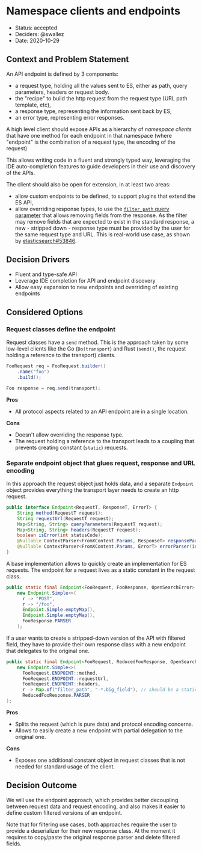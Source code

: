 # Namespace clients and endpoints

* Status: accepted
* Deciders: @swallez
* Date: 2020-10-29

## Context and Problem Statement

An API endpoint is defined by 3 components:
* a request type, holding all the values sent to ES, either as path, query parameters, headers or request body.
* the "recipe" to build the http request from the request type (URL path template, etc),
* a response type, representing the information sent back by ES,
* an error type, representing error responses.

A high level client should expose APIs as a hierarchy of _namespace clients_ that have one method for each endpoint in that namespace (where "endpoint" is the combination of a request type, the encoding of the request)

This allows writing code in a fluent and strongly typed way, leveraging the IDE auto-completion features to guide developers in their use and discovery of the APIs.

The client should also be open for extension, in at least two areas:
- allow custom endpoints to be defined, to support plugins that extend the ES API,
- allow overriding response types, to use the [`filter_path` query parameter](https://www.elastic.co/guide/en/elasticsearch/reference/current/common-options.html#common-options-response-filtering) that allows removing fields from the response. As the filter may remove fields that are expected to exist in the standard response, a new - stripped down - response type must be provided by the user for the same request type and URL. This is real-world use case, as shown by [elasticsearch#53846](https://github.com/elastic/elasticsearch/issues/53846).

## Decision Drivers

* Fluent and type-safe API
* Leverage IDE completion for API and endpoint discovery
* Allow easy expansion to new endpoints and overriding of existing endpoints

## Considered Options

### Request classes define the endpoint

Request classes have a `send` method. This is the approach taken by some low-level clients like the Go (`Do(transport`) and Rust (`send()`, the request holding a reference to the transport) clients.

```java
FooRequest req = FooRequest.builder()
    .name("foo")
    .build();

Foo response = req.send(transport);
```

**Pros**

* All protocol aspects related to an API endpoint are in a single location.

**Cons**

* Doesn't allow overriding the response type.
* The request holding a reference to the transport leads to a coupling that prevents creating constant (`static`) requests.

### Separate endpoint object that glues request, response and URL encoding

In this approach the request object just holds data, and a separate `Endpoint` object provides everything the transport layer needs to create an http request. 

```java
public interface Endpoint<RequestT, ResponseT, ErrorT> {
    String method(RequestT request);
    String requestUrl(RequestT request);
    Map<String, String> queryParameters(RequestT request);
    Map<String, String> headers(RequestT request);
    boolean isError(int statusCode);
    @Nullable ContextParser<FromXContent.Params, ResponseT> responseParser();
    @Nullable ContextParser<FromXContent.Params, ErrorT> errorParser(int statusCode);
}
```

A base implementation allows to quickly create an implementation for ES requests. The endpoint for a request lives as a static constant in the request class.

```java
public static final Endpoint<FooRequest, FooResponse, OpenSearchError> ENDPOINT =
    new Endpoint.Simple<>(
      r -> "POST",
      r -> "/foo",
      Endpoint.Simple.emptyMap(),
      Endpoint.Simple.emptyMap(),
      FooResponse.PARSER
    );
```

If a user wants to create a stripped-down version of the API with filtered field, they have to provide their own response class with a new endpoint that delegates to the original one.

```java
public static final Endpoint<FooRequest, ReducedFooResponse, OpenSearchError> FILTERED =
    new Endpoint.Simple<>(
      FooRequest.ENDPOINT::method,
      FooRequest.ENDPOINT::requestUrl,
      FooRequest.ENDPOINT::headers,
      r -> Map.of("filter_path", "-*.big_field"), // should be a static value for realz
      ReducedFooResponse.PARSER
);
```

**Pros**

* Splits the request (which is pure data) and protocol encoding concerns.
* Allows to easily create a new endpoint with partial delegation to the original one.

**Cons**

* Exposes one additional constant object in request classes that is not needed for standard usage of the client.

## Decision Outcome

We will use the endpoint approach, which provides better decoupling between request data and request encoding, and also makes it easier to define custom filtered versions of an endpoint.

Note that for filtering use cases, both approaches require the user to provide a deserializer for their new response class. At the moment it requires to copy/paste the original response parser and delete filtered fields. 
